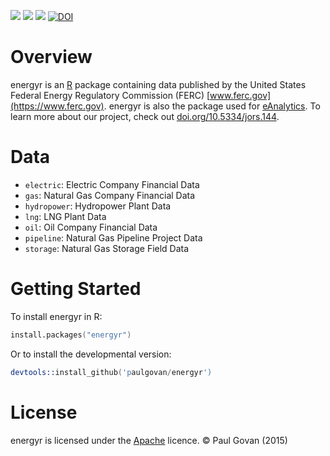 ![](http://www.r-pkg.org/badges/version/energyr)
![](http://cranlogs.r-pkg.org/badges/grand-total/energyr)
![](https://travis-ci.org/paulgovan/energyr.svg?branch=master)
[![DOI](https://zenodo.org/badge/DOI/10.5281/zenodo.1145429.svg)](https://doi.org/10.5281/zenodo.1145429)

# Overview
energyr is an [R](https://www.r-project.org) package containing data published by the United States Federal Energy Regulatory Commission (FERC) [www.ferc.gov](https://www.ferc.gov). energyr is also the package used for [eAnalytics](http://paulgovan.github.io/eAnalytics/). To learn more about our project, check out [doi.org/10.5334/jors.144](http://doi.org/10.5334/jors.144).

# Data
* `electric`: Electric Company Financial Data
* `gas`: Natural Gas Company Financial Data
* `hydropower`: Hydropower Plant Data
* `lng`: LNG Plant Data
* `oil`: Oil Company Financial Data
* `pipeline`: Natural Gas Pipeline Project Data
* `storage`: Natural Gas Storage Field Data

# Getting Started
To install energyr in R:

```S
install.packages("energyr")
```

Or to install the developmental version:

```S
devtools::install_github('paulgovan/energyr')
```

# License
energyr is licensed under the [Apache](http://www.apache.org/licenses/LICENSE-2.0) licence. &copy; Paul Govan (2015)

